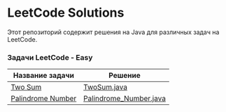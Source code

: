 # LeetCode Solutions

Этот репозиторий содержит решения на Java для различных задач на LeetCode.

### Задачи LeetCode - Easy
| Название задачи                                  | Решение                                      |
|--------------------------------------------------|----------------------------------------------|
| [Two Sum](Easy/src/README_TwoSum.md)             | [TwoSum.java](Easy/src/TwoSum.java)          |
| [Palindrome Number]()                            | [Palindrome_Number.java]()                   |
 